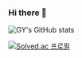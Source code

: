 ### Hi there 👋

![GY's GitHub stats](https://github-readme-stats.vercel.app/api?username=jgy2808&show_icons=true&theme=tokyonight)


[![Solved.ac
프로필](http://mazassumnida.wtf/api/generate_badge?boj=jgy2808)](https://solved.ac/jgy2808)
<!--
**jgy2808/jgy2808** is a ✨ _special_ ✨ repository because its `README.md` (this file) appears on your GitHub profile.

Here are some ideas to get you started:

- 🔭 I’m currently working on ...
- 🌱 I’m currently learning ...
- 👯 I’m looking to collaborate on ...
- 🤔 I’m looking for help with ...
- 💬 Ask me about ...
- 📫 How to reach me: ...
- 😄 Pronouns: ...
- ⚡ Fun fact: ...
-->
